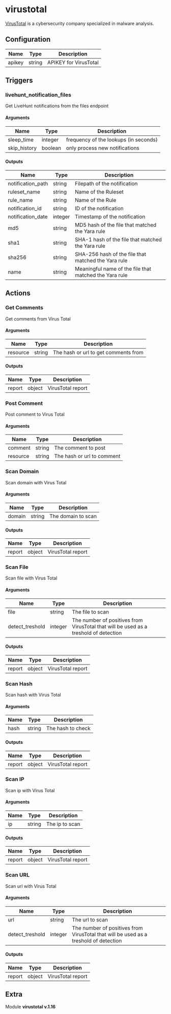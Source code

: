 # virustotal



[VirusTotal](https://www.virustotal.com) is a cybersecurity company specialized in malware analysis.

## Configuration



| Name      |  Type   |  Description  |
| --------- | ------- | --------------------------- |
| apikey | string | APIKEY for VirusTotal |





## Triggers

### livehunt_notification_files

Get LiveHunt notifications from the files endpoint



#### Arguments
| Name      |  Type   |  Description  |
| --------- | ------- | --------------------------- |
| sleep_time | integer | frequency of the lookups (in seconds) |
| skip_history | boolean | only process new notifications |






#### Outputs
| Name      |  Type   |  Description  |
| --------- | ------- | --------------------------- |
| notification_path | string | Filepath of the notification |
| ruleset_name | string | Name of the Ruleset |
| rule_name | string | Name of the Rule |
| notification_id | string | ID of the notification |
| notification_date | integer | Timestamp of the notification |
| md5 | string | MD5 hash of the file that matched the Yara rule |
| sha1 | string | SHA-1 hash of the file that matched the Yara rule |
| sha256 | string | SHA-256 hash of the file that matched the Yara rule |
| name | string | Meaningful name of the file that matched the Yara rule |













## Actions

### Get Comments

Get comments from Virus Total



#### Arguments

| Name      |  Type   |  Description  |
| --------- | ------- | --------------------------- |
| resource | string | The hash or url to get comments from |






#### Outputs
| Name      |  Type   |  Description  |
| --------- | ------- | --------------------------- |
| report | object | VirusTotal report |







### Post Comment

Post comment to Virus Total



#### Arguments

| Name      |  Type   |  Description  |
| --------- | ------- | --------------------------- |
| comment | string | The comment to post |
| resource | string | The hash or url to comment |









### Scan Domain

Scan domain with Virus Total



#### Arguments

| Name      |  Type   |  Description  |
| --------- | ------- | --------------------------- |
| domain | string | The domain to scan |






#### Outputs
| Name      |  Type   |  Description  |
| --------- | ------- | --------------------------- |
| report | object | VirusTotal report |







### Scan File

Scan file with Virus Total



#### Arguments

| Name      |  Type   |  Description  |
| --------- | ------- | --------------------------- |
| file | string | The file to scan |
| detect_treshold | integer | The number of positives from VirusTotal that will be used as a treshold of detection |






#### Outputs
| Name      |  Type   |  Description  |
| --------- | ------- | --------------------------- |
| report | object | VirusTotal report |







### Scan Hash

Scan hash with Virus Total



#### Arguments

| Name      |  Type   |  Description  |
| --------- | ------- | --------------------------- |
| hash | string | The hash to check |






#### Outputs
| Name      |  Type   |  Description  |
| --------- | ------- | --------------------------- |
| report | object | VirusTotal report |







### Scan IP

Scan ip with Virus Total



#### Arguments

| Name      |  Type   |  Description  |
| --------- | ------- | --------------------------- |
| ip | string | The ip to scan |






#### Outputs
| Name      |  Type   |  Description  |
| --------- | ------- | --------------------------- |
| report | object | VirusTotal report |







### Scan URL

Scan url with Virus Total



#### Arguments

| Name      |  Type   |  Description  |
| --------- | ------- | --------------------------- |
| url | string | The url to scan |
| detect_treshold | integer | The number of positives from VirusTotal that will be used as a treshold of detection |






#### Outputs
| Name      |  Type   |  Description  |
| --------- | ------- | --------------------------- |
| report | object | VirusTotal report |












## Extra

Module **virustotal v.1.16**
